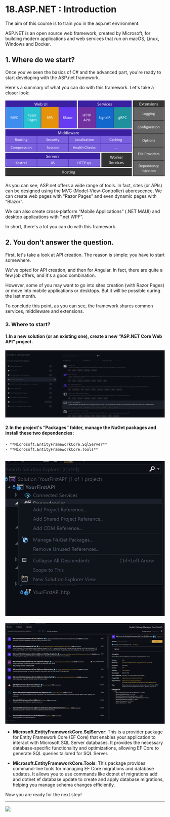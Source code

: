 # 18.ASP.NET : Introduction

The aim of this course is to train you in the asp.net environment:

ASP.NET is an open source web framework, created by Microsoft, for building modern applications and web services that run on macOS, Linux, Windows and Docker.

## 1. Where do we start? 
Once you've seen the basics of C# and the advanced part, you're ready to start developing with the ASP.net framework.

Here's a summary of what you can do with this framework. Let's take a closer look:

![](assets/asp.net.png)

As you can see, ASP.net offers a wide range of tools. In fact, sites (or APIs) can be designed using the MVC (Model-View-Controller) aborescence. We can create web pages with “Razor Pages” and even dynamic pages with “Blazor”.

We can also create cross-platform “Mobile Applications” (.NET MAUI) and desktop applications with “.net WPF”.

In short, there's a lot you can do with this framework.

## 2. You don't answer the question.
First, let's take a look at API creation. The reason is simple: you have to start somewhere. 

We've opted for API creation, and then for Angular. In fact, there are quite a few job offers, and it's a good combination. 

However, some of you may want to go into sites creation (with Razor Pages) or move into mobile applications or desktops. But it will be possible during the last month.

To conclude this point, as you can see, the framework shares common services, middleware and extensions. 

### 3. Where to start?
#### 1.In a new solution (or an existing one), create a new “ASP.NET Core Web API” project.

![](assets/001.png)

#### 2.In the project's “Packages” folder, manage the NuGet packages and install these two dependencies:
    - **Microsoft.EntityFrameworkCore.SqlServer**
    - **Microsoft.EntityFrameworkCore.Tools**

![](assets/004.png)
---
![](assets/005.png)


- **Microsoft.EntityFrameworkCore.SqlServer**:
This is a provider package for Entity Framework Core (EF Core) that enables your application to interact with Microsoft SQL Server databases. It provides the necessary database-specific functionality and optimizations, allowing EF Core to generate SQL queries tailored for SQL Server.

- **Microsoft.EntityFrameworkCore.Tools**:
This package provides command-line tools for managing EF Core migrations and database updates. It allows you to use commands like dotnet ef migrations add and dotnet ef database update to create and apply database migrations, helping you manage schema changes efficiently.

Now you are ready for the next step!

---

![](https://media0.giphy.com/media/v1.Y2lkPTc5MGI3NjExazVkd3dvYmRnNm81eTUzcjBtZTVoYm9oNXdxODR6NGNybTRrN3FweSZlcD12MV9pbnRlcm5hbF9naWZfYnlfaWQmY3Q9Zw/LoNHujL4GMwduuXeDh/giphy.gif)